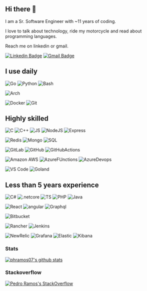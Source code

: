 ## Hi there 👋

I am a Sr. Software Engineer with ~11 years of coding. 

I love to talk about technology, ride my motorcycle and read about programming languages.

Reach me on linkedin or gmail.

[![Linkedin Badge](https://img.shields.io/badge/-phramos07-blue?style=flat-square&logo=Linkedin&logoColor=white&link=https://www.linkedin.com/in/phramos07/)](https://www.linkedin.com/in/phramos07/)
[![Gmail Badge](https://img.shields.io/badge/-phramoscosta@gmail.com-c14438?style=flat-square&logo=Gmail&logoColor=white&link=mailto:phramoscosta@gmail.com)](mailto:phramoscosta@gmail.com)

## I use daily

![Go](https://img.shields.io/badge/-Go-white?style=flat-square&color=blue&logo=go&logoColor=white) ![Python](https://img.shields.io/badge/-Python-white?style=flat-square&color=yellow&logo=Python&logoColor=white) ![Bash](https://img.shields.io/badge/-Bash-white?style=flat-square&color=cccccc&logo=gnubash&logoColor=black)

![Arch](https://img.shields.io/badge/Arch-6464f6?style=flat-square&logo=archlinux&logoColor=white&color=000066)

![Docker](https://img.shields.io/badge/Docker-6464f6?style=flat-square&logo=docker&logoColor=white) ![Git](https://img.shields.io/badge/-Git-black?style=flat-square&logo=git) 

## Highly skilled

![C](https://img.shields.io/badge/-C-ADD8E6?style=flat-square&color=191970&logo=C&logoColor=white) ![C++](https://img.shields.io/badge/-C++-ADD8E6?style=flat-square&color=4169E1&logo=cplusplus&logoColor=white) ![JS](https://img.shields.io/badge/-Javascript-white?style=flat-square&color=F8FF00&logo=javascript&logoColor=black) ![NodeJS](https://img.shields.io/badge/-NodeJS-white?style=flat-square&color=green&logo=nodedotjs&logoColor=white) ![Express](https://img.shields.io/badge/-Express-white?style=flat-square&color=white&logo=express&logoColor=black)

![Redis](https://img.shields.io/badge/Redis-232F3E?style=flat-square&logo=redis&color=white) ![Mongo](https://img.shields.io/badge/MongoDB-232F3E?style=flat-square&logo=mongodb&color=7fbf7f) ![SQL](https://img.shields.io/badge/SQL-232F3E?style=flat-square&logo=microsoftsqlserver&color=b2b2b2&logoColor=black)

![GitLab](https://img.shields.io/badge/-GitLab-FCA121?style=flat-square&logo=gitlab) ![GitHub](https://img.shields.io/badge/-GitHub-181717?style=flat-square&logo=github) ![GitHubActions](https://img.shields.io/badge/-GitHub%20Actions-181717?style=flat-square&logo=githubactions&color=white)

![Amazon AWS](https://img.shields.io/badge/AWS-232F3E?style=flat-square&logo=amazonaws) ![AzureFUnctions](https://img.shields.io/badge/Azure%20Functions-232F3E?style=flat-square&logo=azurefunctions&color=e5c100&logoColor=black) ![AzureDevops](https://img.shields.io/badge/Azure%20DevOps-232F3E?style=flat-square&logo=azuredevops&color=1919ff)

![VS Code](https://img.shields.io/badge/-VS%20Code-007ACC?style=flat-square&logo=visual-studio-code) ![Goland](https://img.shields.io/badge/-GoLand-007ACC?style=flat-square&logo=jetbrains&color=bf7fbf)

## Less than 5 years experience

![C#](https://img.shields.io/badge/-C%23-white?style=flat-square&color=success&logo=csharp&logoColor=white) ![.netcore](https://img.shields.io/badge/-.NET%20core-white?style=flat-square&color=purple&logo=dotnet&logoColor=white)  ![TS](https://img.shields.io/badge/-Typescript-white?style=flat-square&color=1919ff&logo=typescript&logoColor=white) ![PHP](https://img.shields.io/badge/-php-white?style=flat-square&color=b2b2ff&logo=php&logoColor=black) ![Java](https://img.shields.io/badge/-Java-white?style=flat-square&color=990000&logo=java&logoColor=white) 

![React](https://img.shields.io/badge/-React-white?style=flat-square&color=00ffff&logo=react&logoColor=black) ![angular](https://img.shields.io/badge/-AngularJS-white?style=flat-square&color=ff0000&logo=angularjs&logoColor=white) ![Graphql](https://img.shields.io/badge/-GraphQL-E10098?style=flat-square&logoColor=white&logo=Graphql)

![Bitbucket](https://img.shields.io/badge/-Bitbucket-FCA121?style=flat-square&logo=bitbucket&color=00004c) 

![Rancher](https://img.shields.io/badge/-Rancher-FCA121?style=flat-square&logo=rancher&color=1919ff) ![Jenkins](https://img.shields.io/badge/Jenkins-232F3E?style=flat-square&logo=jenkins&color=8c8c8c) 

![NewRelic](https://img.shields.io/badge/-NewRelic-FCA121?style=flat-square&logo=newrelic&color=white&logoColor=black) ![Grafana](https://img.shields.io/badge/-Grafana-FCA121?style=flat-square&logo=grafana&color=e59400&logoColor=black) ![Elastic](https://img.shields.io/badge/-Elastic-FCA121?style=flat-square&logo=elastic&color=cccc3c&logoColor=black) ![Kibana](https://img.shields.io/badge/-Kibana-FCA121?style=flat-square&logo=kibana&color=ffc0cb&logoColor=black) 

### Stats
[![phramos07's github stats](https://github-readme-stats.vercel.app/api?username=phramos07&theme=dark&show_icons=true)](https://github.com/phramos07)

### Stackoverflow
[![Pedro Ramos's StackOverflow](https://github-readme-stackoverflow.vercel.app/?userID=5294876)](https://stackoverflow.com/users/5294876/phramos07)

